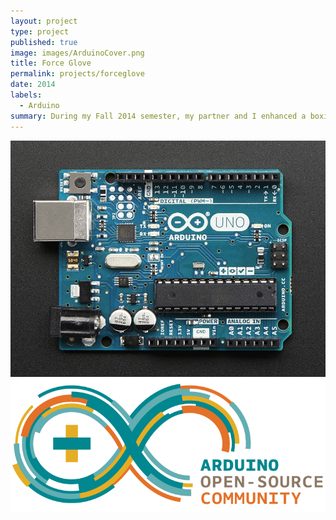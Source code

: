 ```yaml
---
layout: project
type: project
published: true
image: images/ArduinoCover.png
title: Force Glove
permalink: projects/forceglove
date: 2014
labels:
  - Arduino
summary: During my Fall 2014 semester, my partner and I enhanced a boxing glove to measure the force of a punch using Arduino programming.
---
```


<div class="ui small rounded images">
  <img class="ui image" src="../images/ArduinoBoard.jpg">
  <img class="ui image" src="../images/ArduinoLogo.png">
</div>
